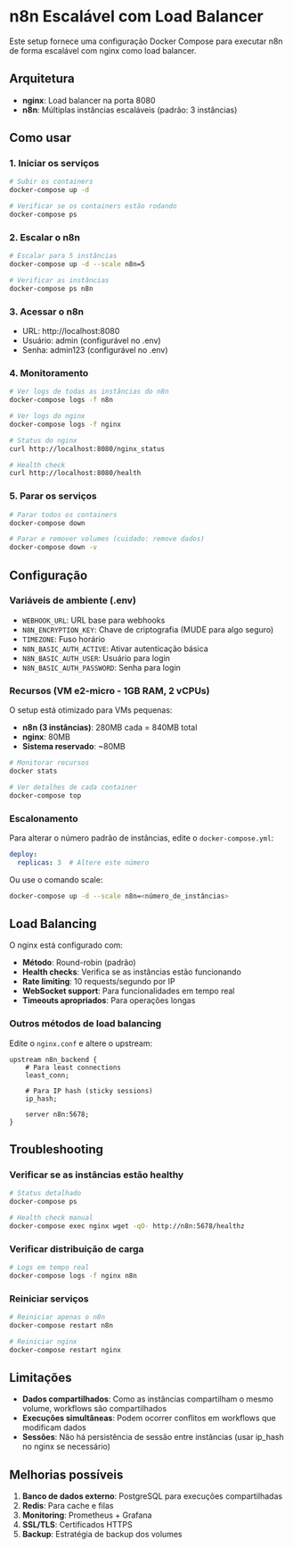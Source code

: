 # n8n Escalável com Load Balancer

Este setup fornece uma configuração Docker Compose para executar n8n de forma escalável com nginx como load balancer.

## Arquitetura

- **nginx**: Load balancer na porta 8080
- **n8n**: Múltiplas instâncias escaláveis (padrão: 3 instâncias)

## Como usar

### 1. Iniciar os serviços

```bash
# Subir os containers
docker-compose up -d

# Verificar se os containers estão rodando
docker-compose ps
```

### 2. Escalar o n8n

```bash
# Escalar para 5 instâncias
docker-compose up -d --scale n8n=5

# Verificar as instâncias
docker-compose ps n8n
```

### 3. Acessar o n8n

- URL: http://localhost:8080
- Usuário: admin (configurável no .env)
- Senha: admin123 (configurável no .env)

### 4. Monitoramento

```bash
# Ver logs de todas as instâncias do n8n
docker-compose logs -f n8n

# Ver logs do nginx
docker-compose logs -f nginx

# Status do nginx
curl http://localhost:8080/nginx_status

# Health check
curl http://localhost:8080/health
```

### 5. Parar os serviços

```bash
# Parar todos os containers
docker-compose down

# Parar e remover volumes (cuidado: remove dados)
docker-compose down -v
```

## Configuração

### Variáveis de ambiente (.env)

- `WEBHOOK_URL`: URL base para webhooks
- `N8N_ENCRYPTION_KEY`: Chave de criptografia (MUDE para algo seguro)
- `TIMEZONE`: Fuso horário
- `N8N_BASIC_AUTH_ACTIVE`: Ativar autenticação básica
- `N8N_BASIC_AUTH_USER`: Usuário para login
- `N8N_BASIC_AUTH_PASSWORD`: Senha para login

### Recursos (VM e2-micro - 1GB RAM, 2 vCPUs)

O setup está otimizado para VMs pequenas:

- **n8n (3 instâncias)**: 280MB cada = 840MB total
- **nginx**: 80MB
- **Sistema reservado**: ~80MB

```bash
# Monitorar recursos
docker stats

# Ver detalhes de cada container
docker-compose top
```

### Escalonamento

Para alterar o número padrão de instâncias, edite o `docker-compose.yml`:

```yaml
deploy:
  replicas: 3  # Altere este número
```

Ou use o comando scale:

```bash
docker-compose up -d --scale n8n=<número_de_instâncias>
```

## Load Balancing

O nginx está configurado com:

- **Método**: Round-robin (padrão)
- **Health checks**: Verifica se as instâncias estão funcionando
- **Rate limiting**: 10 requests/segundo por IP
- **WebSocket support**: Para funcionalidades em tempo real
- **Timeouts apropriados**: Para operações longas

### Outros métodos de load balancing

Edite o `nginx.conf` e altere o upstream:

```nginx
upstream n8n_backend {
    # Para least connections
    least_conn;
    
    # Para IP hash (sticky sessions)
    ip_hash;
    
    server n8n:5678;
}
```

## Troubleshooting

### Verificar se as instâncias estão healthy

```bash
# Status detalhado
docker-compose ps

# Health check manual
docker-compose exec nginx wget -qO- http://n8n:5678/healthz
```

### Verificar distribuição de carga

```bash
# Logs em tempo real
docker-compose logs -f nginx n8n
```

### Reiniciar serviços

```bash
# Reiniciar apenas o n8n
docker-compose restart n8n

# Reiniciar nginx
docker-compose restart nginx
```

## Limitações

- **Dados compartilhados**: Como as instâncias compartilham o mesmo volume, workflows são compartilhados
- **Execuções simultâneas**: Podem ocorrer conflitos em workflows que modificam dados
- **Sessões**: Não há persistência de sessão entre instâncias (usar ip_hash no nginx se necessário)

## Melhorias possíveis

1. **Banco de dados externo**: PostgreSQL para execuções compartilhadas
2. **Redis**: Para cache e filas
3. **Monitoring**: Prometheus + Grafana
4. **SSL/TLS**: Certificados HTTPS
5. **Backup**: Estratégia de backup dos volumes
